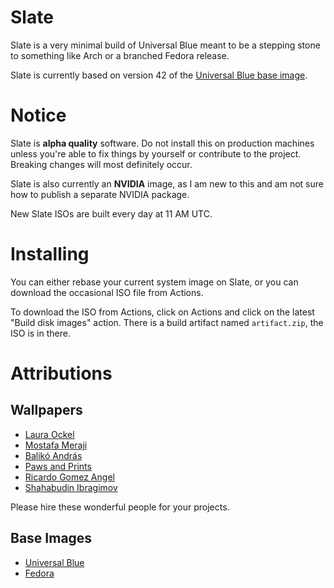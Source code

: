 # Slate
Slate is a very minimal build of Universal Blue meant to be a stepping stone to something like Arch or a branched Fedora release.

Slate is currently based on version 42 of the [Universal Blue base image](https://github.com/ublue-os/main).

# Notice
Slate is **alpha quality** software. Do not install this on production machines unless you're able to fix things by yourself or contribute to the project. Breaking changes will most definitely occur.

Slate is also currently an **NVIDIA** image, as I am new to this and am not sure how to publish a separate NVIDIA package.

New Slate ISOs are built every day at 11 AM UTC.

# Installing
You can either rebase your current system image on Slate, or you can download the occasional ISO file from Actions.

To download the ISO from Actions, click on Actions and click on the latest "Build disk images" action. There is a build artifact named `artifact.zip`, the ISO is in there.

# Attributions
## Wallpapers
- [Laura Ockel](https://unsplash.com/@viazavier)
- [Mostafa Meraji](https://unsplash.com/@mostafa_meraji)
- [Balikó András](https://unsplash.com/@miwankaya)
- [Paws and Prints](https://unsplash.com/@paws_and_prints)
- [Ricardo Gomez Angel](https://unsplash.com/@rgaleriacom)
- [Shahabudin Ibragimov](https://unsplash.com/@sb_dn)

Please hire these wonderful people for your projects.

## Base Images
- [Universal Blue](https://universal-blue.org/)
- [Fedora](https://fedoraproject.org/)

